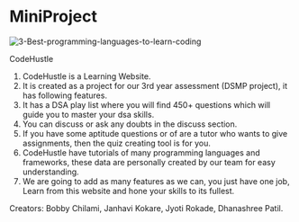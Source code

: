 # MiniProject
![3-Best-programming-languages-to-learn-coding](https://user-images.githubusercontent.com/59655369/121802011-f89a1280-cc57-11eb-96d9-189df3fe144e.png)

CodeHustle 

1. CodeHustle is a Learning Website.
2. It is created as a project for our 3rd year assessment (DSMP project), it has following features.
3. It has a DSA play list where you will find 450+ questions which will guide you to master your dsa skills. 
4. You can discuss or ask any doubts in the discuss section. 
5. If you have some aptitude questions or of are a tutor who wants to give assignments, then the quiz creating tool is for you. 
6. CodeHustle have tutorials of many programming languages and frameworks, these data are personally created by our team for easy understanding.
7. We are going to add as many features as we can, you just have one job, Learn from this website and hone your skills to its fullest.









Creators: Bobby Chilami, Janhavi Kokare, Jyoti Rokade, Dhanashree Patil.
